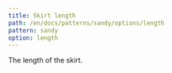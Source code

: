 ```yaml
---
title: Skirt length
path: /en/docs/patterns/sandy/options/length
pattern: sandy
option: length
---
```


The length of the skirt.
